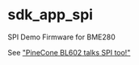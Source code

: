 # sdk_app_spi

SPI Demo Firmware for BME280

See ["PineCone BL602 talks SPI too!"](https://lupyuen.github.io/articles/spi)
